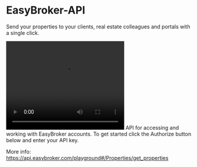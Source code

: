 # EasyBroker-API

Send your properties to your clients, real estate colleagues and portals with a single click.

<video width="320" height="240" controls>
  <source src="https://cdn.easybroker.com/assets/product/homepage/home-video-1fc2c6c4cefcc13aa02a4fcd1dd17b44d0c5041d5d0874ffcdf821fe72a295d3.mp4" type="video/mp4">
  Your browser does not support the video tag.
</video>
API for accessing and working with EasyBroker accounts. To get started click the Authorize button below and enter your API key.

More info: https://api.easybroker.com/playground#/Properties/get_properties
